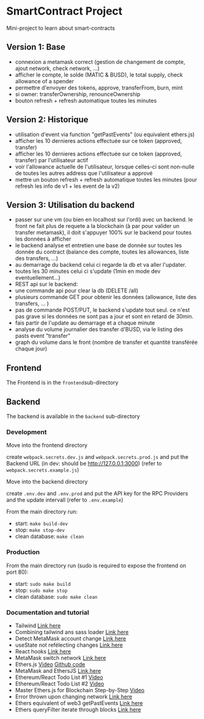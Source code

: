 # SmartContract Project

Mini-project to learn about smart-contracts

## Version 1: Base

- connexion a metamask correct (gestion de changement de compte, ajout network, check network, ...)
- afficher le compte, le solde (MATIC & BUSD), le total supply, check allowance of a spender
- permettre d'envoyer des tokens, approve, transferFrom, burn, mint
- si owner: transferOwnership, renounceOwnership
- bouton refresh + refresh automatique toutes les minutes

## Version 2: Historique

- utilisation d'event via function "getPastEvents" (ou equivalent ethers.js)
- afficher les 10 dernieres actions effectuée sur ce token (approved, transfer)
- afficher les 10 dernieres actions effectuée sur ce token (approved, transfer) par l'utilisateur actif
- voir l'allowance actuelle de l'utilisateur, lorsque celles-ci sont non-nulle de toutes les autres address que l'utilisateur a apprové
- mettre un bouton refresh + refresh automatique toutes les minutes (pour refresh les info de v1 + les event de la v2)

## Version 3: Utilisation du backend
- passer sur une vm (ou bien en localhost sur l'ordi) avec un backend. le front ne fait plus de requete a la blockchain (à par pour valider un transfer metamask), il doit s'appuyer 100% sur le backend pour toutes les données à afficher
- le backend analyse et entretien une base de donnée sur toutes les donnée du contract (balance des compte, toutes les allowances, liste des transfers, ...)
- au demarrage du backend celui ci regarde la db et va aller l'updater.
- toutes les 30 minutes celui ci s'update (1min en mode dev eventuellement...)
- REST api sur le backend: 
- une commande api pour clear la db (DELETE /all)
- plusieurs commande GET pour obtenir les données (allowance, liste des transfers, ... )
- pas de commande POST/PUT, le backend s'update tout seul. ce n'est pas grave si les données ne sont pas a jour et sont en retard de 30min.
- fais partir de l'update au demarrage et a chaque minute
- analyse du volume journalier des transfer d'BUSD, via le listing des pasts event "transfer"
- graph du volume dans le front (nombre de transfer et quantité transférée chaque jour)

## Frontend

The Frontend is in the `frontend`sub-directory

## Backend

The backend is available in the `backend` sub-directory

### Development

Move into the frontend directory

create `webpack.secrets.dev.js` and `webpack.secrets.prod.js` and put the Backend URL (in dev: should be http://127.0.0.1:3000) (refer to `webpack.secrets.example.js`) 

Move into the backend directory

create `.env.dev` and `.env.prod` and put the API key for the RPC Providers and the update intervall  (refer to `.env.example`) 

From the main directory run:
- start: `make build-dev`
- stop: `make stop-dev`
- clean database: `make clean`

### Production

From the main directory run (sudo is required to expose the frontend on port 80):
- start: `sudo make build`
- stop: `sudo make stop`
- clean database: `sudo make clean`

### Documentation and tutorial

- Tailwind [Link here](https://tailwindcss.com/docs/installation)
- Combining tailwind ans sass loader [Link here](https://stackoverflow.com/questions/55606865/combining-tailwind-css-with-sass-using-webpack)
- Detect MetaMask account change [Link here](https://stackoverflow.com/questions/70663898/my-dapp-doesnt-detect-when-an-user-change-their-metamask-account)
- useState not refélecting changes [Link here](https://stackoverflow.com/questions/54069253/the-usestate-set-method-is-not-reflecting-a-change-immediately)
- React hooks [Link here](https://legacy.reactjs.org/docs/hooks-reference.html#useeffect)
- MetaMask switch network [Link here](https://ethereum.stackexchange.com/questions/117156/how-to-ask-the-metamask-user-to-switch-its-network)
- Ethers.js [Video](https://www.youtube.com/watch?v=yk7nVp5HTCk&t=1470s) [Github code](https://github.com/dappuniversity/ethers_examples/tree/master/examples)
- MetaMask and EthersJS [Link here](https://www.youtube.com/watch?v=swZRo6LFrCw)
- Ethereum/React Todo List #1 [Video](https://www.youtube.com/watch?v=AiWkkj8lSTc)
- Ethereum/React Todo List #2 [Video](https://www.youtube.com/watch?v=mmI5CpMw3gU)
- Master Ethers.js for Blockchain Step-by-Step [Video](https://www.youtube.com/watch?v=yk7nVp5HTCk)
- Error thrown upon changing network [Link here](https://github.com/Uniswap/web3-react/issues/127)
- Ethers equivalent of web3 getPastEvents [Link here](https://github.com/ethers-io/ethers.js/issues/52)
- Ethers queryFilter iterate through blocks [Link here](https://ethereum.stackexchange.com/questions/107590/contract-queryfilterfilter-giving-me-errors-in-ethers-js)



